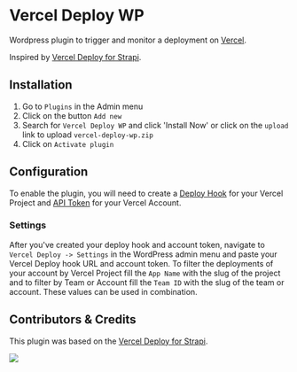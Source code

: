 # Vercel Deploy WP

Wordpress plugin to trigger and monitor a deployment on [Vercel](https://vercel.com/).

Inspired by [Vercel Deploy for Strapi](https://market.strapi.io/plugins/strapi-plugin-vercel-deploy).

## Installation

1. Go to `Plugins` in the Admin menu
2. Click on the button `Add new`
3. Search for `Vercel Deploy WP` and click 'Install Now' or click on the `upload` link to upload `vercel-deploy-wp.zip`
4. Click on `Activate plugin`

## Configuration

To enable the plugin, you will need to create a [Deploy Hook](https://vercel.com/docs/more/deploy-hooks) for your Vercel Project and [API Token](https://vercel.com/account/tokens) for your Vercel Account.

### Settings

After you've created your deploy hook and account token, navigate to `Vercel Deploy -> Settings` in the WordPress admin menu and paste your Vercel Deploy hook URL and account token.
To filter the deployments of your account by Vercel Project fill the `App Name` with the slug of the project and to filter by Team or Account fill the `Team ID` with the slug of the team or account. These values can be used in combination.

## Contributors & Credits

This plugin was based on the [Vercel Deploy for Strapi](https://market.strapi.io/plugins/strapi-plugin-vercel-deploy).

<a href="https://github.com/eeeurico/vercel-deploy-wp/graphs/contributors">
  <img src="https://contrib.rocks/image?repo=eeeurico/vercel-deploy-wp" />
</a>
